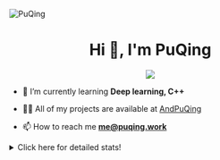 ![PuQing](https://user-images.githubusercontent.com/27223114/171565019-9a56fae6-b08b-421f-99db-7e830da42371.png)

<h1 align="center">Hi 👋, I'm PuQing</h1>

<p align="center">
  <img src="https://github-widgetbox.vercel.app/api/profile?username=AndPuQing&data=followers,repositories,stars,commits"/>
</p>

- 🌱 I’m currently learning **Deep learning, C++**

- 👨‍💻 All of my projects are available at [AndPuQing](https://github.com/AndPuQing)

- 📫 How to reach me **me@puqing.work**

<details>
<summary>Click here for detailed stats!</summary>

<!--START_SECTION:waka-->
**I'm a Night 🦉** 

```text
🌞 Morning    35 commits     ██░░░░░░░░░░░░░░░░░░░░░░░   10.23% 
🌆 Daytime    126 commits    █████████░░░░░░░░░░░░░░░░   36.84% 
🌃 Evening    118 commits    ████████░░░░░░░░░░░░░░░░░   34.5% 
🌙 Night      63 commits     ████░░░░░░░░░░░░░░░░░░░░░   18.42%

```


📊 **This Week I Spent My Time On** 

```text
💬 Programming Languages: 
Jupyter Notebook         17 hrs 27 mins      ██████████████░░░░░░░░░░░   58.85% 
Python                   10 hrs 45 mins      █████████░░░░░░░░░░░░░░░░   36.27% 
JavaScript               1 hr 16 mins        █░░░░░░░░░░░░░░░░░░░░░░░░   4.3% 
Text                     4 mins              ░░░░░░░░░░░░░░░░░░░░░░░░░   0.23% 
GitIgnore file           3 mins              ░░░░░░░░░░░░░░░░░░░░░░░░░   0.18%

🔥 Editors: 
VS Code                  27 hrs 1 min        ██████████████████████░░░   91.12% 
DataSpell                1 hr 37 mins        █░░░░░░░░░░░░░░░░░░░░░░░░   5.5% 
PyCharm                  1 hr                ░░░░░░░░░░░░░░░░░░░░░░░░░   3.38%

💻 Operating System: 
Windows                  17 hrs 1 min        ██████████████░░░░░░░░░░░   57.4% 
Linux                    12 hrs 38 mins      ██████████░░░░░░░░░░░░░░░   42.6%

```


<!--END_SECTION:waka-->
</details>
